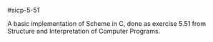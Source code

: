 #sicp-5-51

A basic implementation of Scheme in C, done as exercise 5.51 from Structure and Interpretation of Computer Programs.
